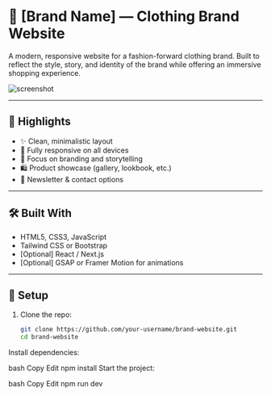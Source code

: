 # 👕 [Brand Name] — Clothing Brand Website

A modern, responsive website for a fashion-forward clothing brand. Built to reflect the style, story, and identity of the brand while offering an immersive shopping experience.

![screenshot](preview.png) <!-- Optional: Add a real preview image -->

---

## 🌟 Highlights

- ✨ Clean, minimalistic layout
- 📱 Fully responsive on all devices
- 🎯 Focus on branding and storytelling
- 🛍️ Product showcase (gallery, lookbook, etc.)
- 💌 Newsletter & contact options

---

## 🛠️ Built With

- HTML5, CSS3, JavaScript  
- Tailwind CSS or Bootstrap  
- [Optional] React / Next.js  
- [Optional] GSAP or Framer Motion for animations

---

## 🚀 Setup

1. Clone the repo:

   ```bash
   git clone https://github.com/your-username/brand-website.git
   cd brand-website
Install dependencies:

bash
Copy
Edit
npm install
Start the project:

bash
Copy
Edit
npm run dev
